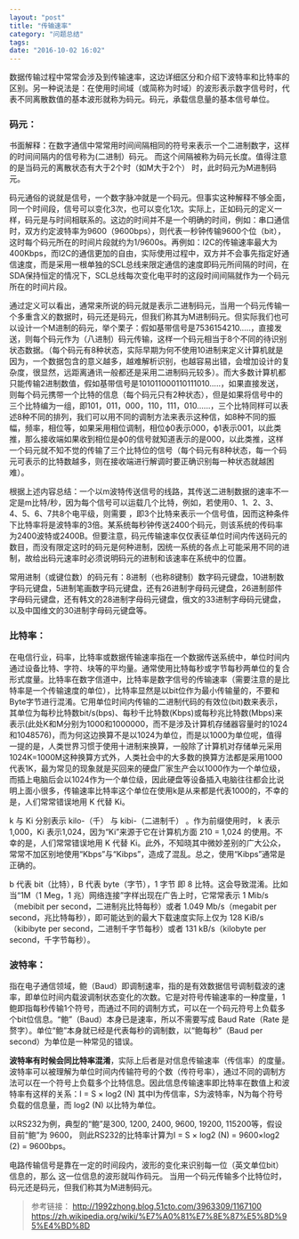 ```yaml
---
layout: "post"
title: "传输速率"
category: "问题总结"
tags: 
date: "2016-10-02 16:02"
---
```



数据传输过程中常常会涉及到传输速率，这边详细区分和介绍下波特率和比特率的区别。另一种说法是：在使用时间域（或简称为时域）的波形表示数字信号时，代表不同离散数值的基本波形就称为码元。码元，承载信息量的基本信号单位。

### 码元：

书面解释：在数字通信中常常用时间间隔相同的符号来表示一个二进制数字，这样的时间间隔内的信号称为(二进制）码元。 而这个间隔被称为码元长度。值得注意的是当码元的离散状态有大于2个时（如M大于2个） 时，此时码元为M进制码元。

码元通俗的说就是信号，一个数字脉冲就是一个码元。但事实这种解释不够全面，同一个时间段，信号可以变化3次，也可以变化1次。实际上，正如码元的定义一样，码元是与时间相联系的。这边的时间并不是一个明确的时间，例如：串口通信时，双方约定波特率为9600（9600bps），则代表一秒钟传输9600个位（bit），这时每个码元所在的时间片段就约为1/9600s。再例如：I2C的传输速率最大为400Kbps，而I2C的通信更加的自由，实际使用过程中，双方并不会事先指定好通信速度，而是采用一根单独的SCL总线来限定通信的速度即码元所间隔的时间，在SDA保持恒定的情况下，SCL总线每次变化电平时的这段时间间隔就作为一个码元所在的时间片段。

通过定义可以看出，通常来所说的码元就是表示二进制码元，当用一个码元传输一个多重含义的数据时，码元还是码元，但我们称其为M进制码元。但实际我们也可以设计一个M进制的码元，举个栗子：假如基带信号是7536154210.....，直接发送，则每个码元作为（八进制）码元传输，这样一个码元相当于8个不同的待识别状态数据。（每个码元有8种状态，实际早期为何不使用10进制来定义计算机就是因为，一个数据包含的意义越多，越难解析识别，也越容易出错，会增加设计的复杂度，很显然，远距离通讯一般都还是采用二进制码元较多）。而大多数计算机都只能传输2进制数值，假如基带信号是101011000110111010.....，如果直接发送，则每个码元携带一个比特的信息（每个码元只有2种状态），但是如果将信号中的三个比特编为一组，即101，011，000，110，111，010......，三个比特同样可以表述8种不同的排列，我们可以用不同的调制方法来表示这种信，如8种不同的振幅，频率，相位等，如果采用相位调制，相位ϕ0表示000，ϕ1表示001，以此类推，那么接收端如果收到相位是ϕ0的信号就知道表示的是000，以此类推，这样一个码元就不知不觉的传输了三个比特位的信号（每个码元有8种状态，每一个码元可表示的比特数越多，则在接收端进行解调时要正确识别每一种状态就越困难）。

根据上述内容总结：一个以m波特传送信号的线路，其传送二进制数据的速率不一定是m比特/秒，因为每个信号可以运载几个比特，例如，若使用0、1、2、3、4、5、6、7共8个电平级，则需要  ，即3个比特来表示一个信号值，因而这种条件下比特率将是波特率的3倍。某系统每秒钟传送2400个码元，则该系统的传码率为2400波特或2400B。但要注意，码元传输速率仅仅表征单位时间内传送码元的数目，而没有限定这时的码元是何种进制，因统一系统的各点上可能采用不同的进制，故给出码元速率时必须说明码元的进制和该速率在系统中的位置。

常用进制（或键位数）的码元有：8进制（也称8键制）数字码元键盘，10进制数字码元键盘，5进制笔画数字码元键盘，还有26进制字母码元键盘，26进制部件字母码元键盘，还有韩文的28进制字母码元键盘，俄文的33进制字母码元键盘，以及中国维文的30进制字母码元键盘等。



<!-- more -->




### 比特率：

在电信行业，码率，比特率或数据传输速率指在一个数据传送系统中，单位时间内通过设备比特、字符、块等的平均量。通常使用比特每秒或字节每秒两单位的复合形式度量。比特率在数字信道中，比特率是数字信号的传输速率（需要注意的是比特率是一个传输速度的单位），比特率显然是以bit位作为最小传输量的，不要和Byte字节进行混淆。它用单位时间内传输的二进制代码的有效位(bit)数来表示，其单位为每秒比特数bit/s(bps)、每秒千比特数(Kbps)或每秒兆比特数(Mbps)来表示(此处K和M分别为1000和1000000，而不是涉及计算机存储器容量时的1024和1048576)，而为何这边换算不是以1024为单位，而是以1000为单位呢，值得一提的是，人类世界习惯于使用十进制来换算，一般除了计算机对存储单元采用1024K=1000M这种换算方式外，人类社会中的大多数的换算方法都是采用1000代表1K，最为常见的现象就是买回来的硬盘厂家生产会以1000作为一个单位级，而插上电脑后会以1024作为一个单位级，因此硬盘等设备插入电脑往往都会比说明上面小很多，传输速率比特率这个单位在使用k是从来都是代表1000的，不幸的是，人们常常错误地用 K 代替 Ki。

k 与 Ki 分别表示 kilo-（千） 与 kibi-（二进制千） 。作为前缀使用时， k 表示 1,000，Ki 表示1,024，因为“Ki”来源于它在计算机方面 210 = 1,024 的使用。不幸的是，人们常常错误地用 K 代替 Ki。此外，不知晓其中微妙差别的广大公众，常常不加区别地使用“Kbps”与“Kibps”，造成了混乱。总之，使用“Kibps”通常是正确的。

b 代表 bit（比特），B 代表 byte（字节），1 字节 即 8 比特。这会导致混淆。比如当“1M（1 Meg，1 兆）网络连接”字样出现在广告上时，它常常表示 1 Mib/s（mebibit per second，二进制兆比特每秒）或者 1.049 Mb/s（megabit per second，兆比特每秒），即可能达到的最大下载速度实际上仅为 128 KiB/s（kibibyte per second，二进制千字节每秒）或者 131 kB/s（kilobyte per second，千字节每秒）。



### 波特率：

指在电子通信领域，鲍（Baud）即调制速率，指的是有效数据信号调制载波的速率，即单位时间内载波调制状态变化的次数。它是对符号传输速率的一种度量，1鲍即指每秒传输1个符号，而通过不同的调制方式，可以在一个码元符号上负载多个bit位信息。“鲍”（Baud）本身已是速率，所以不需要写成 Baud Rate（Rate 是赘字）。单位“鲍”本身就已经是代表每秒的调制数，以“鲍每秒”（Baud per second）为单位是一种常见的错误。

**波特率有时候会同比特率混淆**，实际上后者是对信息传输速率（传信率）的度量。波特率可以被理解为单位时间内传输符号的个数（传符号率），通过不同的调制方法可以在一个符号上负载多个比特信息。因此信息传输速率即比特率在数值上和波特率有这样的关系：I = S × log2 (N)  其中I为传信率，S为波特率，N为每个符号负载的信息量，而 log2 (N) 以比特为单位。

以RS232为例，典型的“鲍”是300, 1200, 2400, 9600, 19200, 115200等，假设目前“鲍”为 9600， 则此RS232的比特率计算为I = S × log2 (N) = 9600×log2 (2) = 9600bps。

电路传输信号是靠在一定的时间段内，波形的变化来识别每一位（英文单位bit）信息的，那么
这一位信息的波形就叫作码元。  当用一个码元传输多个比特位时，码元还是码元，但我们称其为M进制码元。




> 参考链接：
> http://1992zhong.blog.51cto.com/3963309/1167100
> https://zh.wikipedia.org/wiki/%E7%A0%81%E7%8E%87%E5%8D%95%E4%BD%8D
